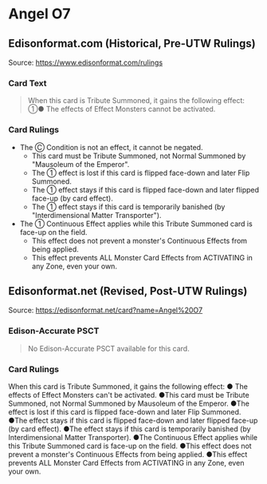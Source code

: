 # Angel O7

## Edisonformat.com (Historical, Pre-UTW Rulings)

Source: https://www.edisonformat.com/rulings

### Card Text

> When this card is Tribute Summoned, it gains the following effect: ①● The effects of Effect Monsters cannot be activated.

### Card Rulings

*   The Ⓒ Condition is not an effect, it cannot be negated.
    *   This card must be Tribute Summoned, not Normal Summoned by "Mausoleum of the Emperor".
    *   The ① effect is lost if this card is flipped face-down and later Flip Summoned.
    *   The ① effect stays if this card is flipped face-down and later flipped face-up (by card effect).
    *   The ① effect stays if this card is temporarily banished (by "Interdimensional Matter Transporter").
*   The ① Continuous Effect applies while this Tribute Summoned card is face-up on the field.
    *   This effect does not prevent a monster's Continuous Effects from being applied.
    *   This effect prevents ALL Monster Card Effects from ACTIVATING in any Zone, even your own.

## Edisonformat.net (Revised, Post-UTW Rulings)

Source: https://edisonformat.net/card?name=Angel%20O7

### Edison-Accurate PSCT

> No Edison-Accurate PSCT available for this card.

### Card Rulings

When this card is Tribute Summoned, it gains the following effect: ● The effects of Effect Monsters can't be activated.
●This card must be Tribute Summoned, not Normal Summoned by Mausoleum of the Emperor.
●The effect is lost if this card is flipped face-down and later Flip Summoned.
●The effect stays if this card is flipped face-down and later flipped face-up (by card effect).
●The effect stays if this card is temporarily banished (by Interdimensional Matter Transporter).
●The Continuous Effect applies while this Tribute Summoned card is face-up on the field.
●This effect does not prevent a monster's Continuous Effects from being applied.
●This effect prevents ALL Monster Card Effects from ACTIVATING in any Zone, even your own.
            